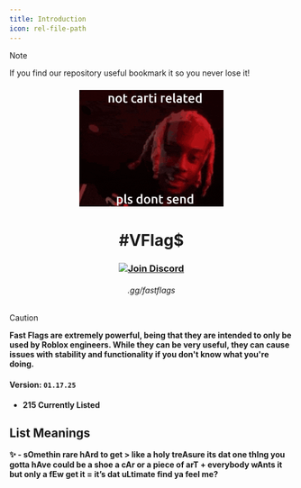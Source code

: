 ```yaml
---
title: Introduction
icon: rel-file-path	
---
```


> [!NOTE]
> If you find our repository useful bookmark it so you never lose it!

<h3 align="center">
  <img src="assets/plsnosend.gif" width="256" alt="YVL">
</h3>

<h1 align="center">#VFlag$</h1>

<h3 align="center">
  <a href="https://discord.gg/HNe7fzR9xg">
    <img src="https://img.shields.io/discord/1241247795470536725?logo=discord&logoColor=white&label=discord&color=4d3dff" width="156" alt="Join Discord">
  </a>
</h3>

<h6 align="center">.gg/fastflags</h6>

> [!CAUTION]
> **Fast Flags are extremely powerful, being that they are intended to only be used by Roblox engineers. While they can be very useful, they can cause issues with stability and functionality if you don't know what you're doing.**

#### Version: `01.17.25`
* **215 Currently Listed**

## List Meanings
**✨ - sOmethin rare hArd to get > like a holy treAsure its dat one thIng you gotta hAve could be a shoe a cAr or a piece of arT + everybody wAnts it but only a fEw get it = it’s dat uLtimate find ya feel me?**
